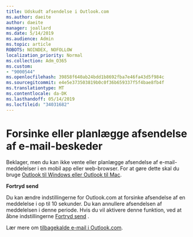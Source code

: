 ```yaml
---
title: Udskudt afsendelse i Outlook.com
ms.author: daeite
author: daeite
manager: joallard
ms.date: 5/14/2019
ms.audience: Admin
ms.topic: article
ROBOTS: NOINDEX, NOFOLLOW
localization_priority: Normal
ms.collection: Adm_O365
ms.custom:
- "9000544"
ms.openlocfilehash: 39858f640ab24bdd1b8692fba7e46fa43d5f984c
ms.sourcegitcommit: e4e5e373503819b0c0f36b659337f5f4bae8fb4f
ms.translationtype: MT
ms.contentlocale: da-DK
ms.lasthandoff: 05/14/2019
ms.locfileid: "34031682"
---
```

# <a name="delay-or-schedule-sending-email-messages"></a>Forsinke eller planlægge afsendelse af e-mail-beskeder

Beklager, men du kan ikke vente eller planlægge afsendelse af e-mail-meddelelser i en mobil app eller web-browser. For at gøre dette skal du bruge [Outlook til Windows eller Outlook til Mac](https://products.office.com/outlook/email-and-calendar-software-microsoft-outlook).

**Fortryd send**

Du kan ændre indstillingerne for Outlook.com at forsinke afsendelse af en meddelelse i op til 10 sekunder. Du kan annullere afsendelsen af meddelelsen i denne periode. Hvis du vil aktivere denne funktion, ved at åbne indstillingerne [Fortryd send](https://outlook.live.com/mail/options/mail/messageContent/undoSend) .

Lær mere om [tilbagekalde e-mail i Outlook.com](https://support.office.com/article/c069ddde-5282-4085-8f4c-d7b133324f8a).